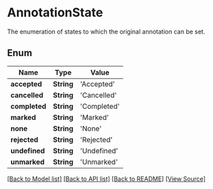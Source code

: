 # AnnotationState
The enumeration of states to which the original annotation can be set.

## Enum
Name | Type | Value
------------ | ------------- | -------------
**accepted** | **String** | 'Accepted'
**cancelled** | **String** | 'Cancelled'
**completed** | **String** | 'Completed'
**marked** | **String** | 'Marked'
**none** | **String** | 'None'
**rejected** | **String** | 'Rejected'
**undefined** | **String** | 'Undefined'
**unmarked** | **String** | 'Unmarked'

[[Back to Model list]](../README.md#documentation-for-models) [[Back to API list]](../README.md#documentation-for-api-endpoints) [[Back to README]](../README.md) [[View Source]](../AsposePdfCloud/Models/AnnotationState.swift)

